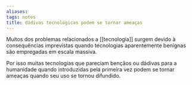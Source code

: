 ```yaml
---
aliases: 
tags: notes
title: dádivas tecnológicas podem se tornar ameaças
---
```

Muitos dos problemas relacionados a [[tecnologia]] surgem devido à consequências imprevistas quando tecnologias aparentemente benignas são empregadas em escala massiva.

Por isso muitas tecnologias que pareciam bençãos ou dádivas para a humanidade quando introduzidas pela primeira vez podem se tornar ameaças quando seu uso se tornou difundido.